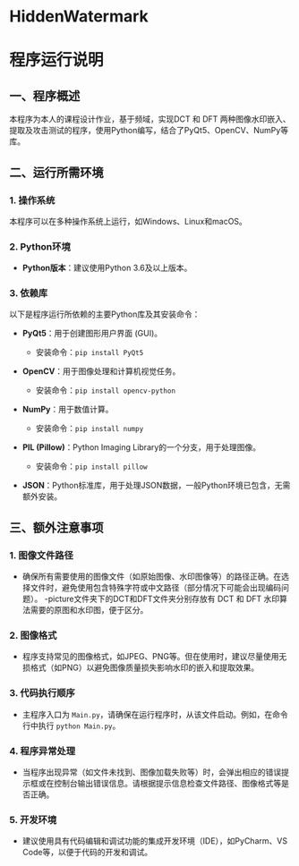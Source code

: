 # HiddenWatermark
# 程序运行说明

## 一、程序概述
本程序为本人的课程设计作业，基于频域，实现DCT 和 DFT 两种图像水印嵌入、提取及攻击测试的程序，使用Python编写，结合了PyQt5、OpenCV、NumPy等库。

## 二、运行所需环境

### 1. 操作系统
本程序可以在多种操作系统上运行，如Windows、Linux和macOS。


### 2. Python环境
- **Python版本**：建议使用Python 3.6及以上版本。

### 3. 依赖库
以下是程序运行所依赖的主要Python库及其安装命令：

- **PyQt5**：用于创建图形用户界面 (GUI)。
  - 安装命令：`pip install PyQt5`

- **OpenCV**：用于图像处理和计算机视觉任务。
  - 安装命令：`pip install opencv-python`

- **NumPy**：用于数值计算。
  - 安装命令：`pip install numpy`

- **PIL (Pillow)**：Python Imaging Library的一个分支，用于处理图像。
  - 安装命令：`pip install pillow`

- **JSON**：Python标准库，用于处理JSON数据，一般Python环境已包含，无需额外安装。


## 三、额外注意事项

### 1. 图像文件路径
- 确保所有需要使用的图像文件（如原始图像、水印图像等）的路径正确。在选择文件时，避免使用包含特殊字符或中文路径（部分情况下可能会出现编码问题）。
-picture文件夹下的DCT和DFT文件夹分别存放有 DCT 和 DFT 水印算法需要的原图和水印图，便于区分。
### 2. 图像格式
- 程序支持常见的图像格式，如JPEG、PNG等。但在使用时，建议尽量使用无损格式（如PNG）以避免图像质量损失影响水印的嵌入和提取效果。

### 3. 代码执行顺序
- 主程序入口为 `Main.py`，请确保在运行程序时，从该文件启动。例如，在命令行中执行 `python Main.py`。

### 4. 程序异常处理
- 当程序出现异常（如文件未找到、图像加载失败等）时，会弹出相应的错误提示框或在控制台输出错误信息。请根据提示信息检查文件路径、图像格式等是否正确。

### 5. 开发环境
- 建议使用具有代码编辑和调试功能的集成开发环境（IDE），如PyCharm、VS Code等，以便于代码的开发和调试。
